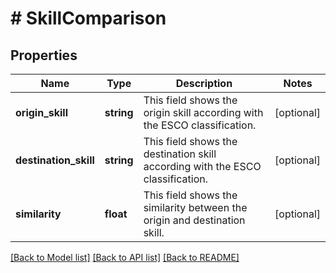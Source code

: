 # # SkillComparison

## Properties

Name | Type | Description | Notes
------------ | ------------- | ------------- | -------------
**origin_skill** | **string** | This field shows the origin skill according with the ESCO classification. | [optional]
**destination_skill** | **string** | This field shows the destination skill according with the ESCO classification. | [optional]
**similarity** | **float** | This field shows the similarity between the origin and destination skill. | [optional]

[[Back to Model list]](../../README.md#models) [[Back to API list]](../../README.md#endpoints) [[Back to README]](../../README.md)
